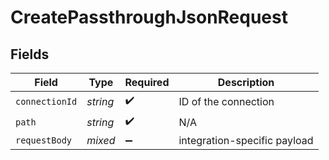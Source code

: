 # CreatePassthroughJsonRequest


## Fields

| Field                        | Type                         | Required                     | Description                  |
| ---------------------------- | ---------------------------- | ---------------------------- | ---------------------------- |
| `connectionId`               | *string*                     | :heavy_check_mark:           | ID of the connection         |
| `path`                       | *string*                     | :heavy_check_mark:           | N/A                          |
| `requestBody`                | *mixed*                      | :heavy_minus_sign:           | integration-specific payload |